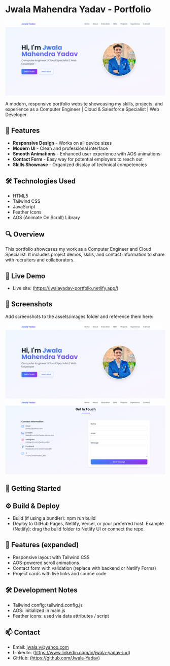 # Jwala Mahendra Yadav - Portfolio

![Portfolio Preview](assets/images/portfolio-preview.png)

A modern, responsive portfolio website showcasing my skills, projects, and experience as a Computer Engineer | Cloud & Salesforce Specialist | Web Developer.

## 🚀 Features

- **Responsive Design** - Works on all device sizes
- **Modern UI** - Clean and professional interface
- **Smooth Animations** - Enhanced user experience with AOS animations
- **Contact Form** - Easy way for potential employers to reach out
- **Skills Showcase** - Organized display of technical competencies

## 🛠️ Technologies Used

- HTML5
- Tailwind CSS
- JavaScript
- Feather Icons
- AOS (Animate On Scroll) Library

## 🔍 Overview

This portfolio showcases my work as a Computer Engineer and Cloud Specialist. It includes project demos, skills, and contact information to share with recruiters and collaborators.

## 🔗 Live Demo

- Live site: (https://jwalayadav-portfolio.netlify.app/)

## 📸 Screenshots

Add screenshots to the assets/images folder and reference them here:

![Home view](assets/images/home-screenshot.png)
![Projects view](assets/images/projects-screenshot.png)

## 🧭 Getting Started

## ⚙️ Build & Deploy

- Build (if using a bundler):
  npm run build
- Deploy to GitHub Pages, Netlify, Vercel, or your preferred host. Example (Netlify): drag the build folder to Netlify UI or connect the repo.


## 🧩 Features (expanded)

- Responsive layout with Tailwind CSS
- AOS-powered scroll animations
- Contact form with validation (replace with backend or Netlify Forms)
- Project cards with live links and source code

## 🛠 Development Notes

- Tailwind config: tailwind.config.js
- AOS: initialized in main.js
- Feather icons: used via data attributes / script


## 📫 Contact

- Email: jwala.y@yahoo.com
- LinkedIn: (https://www.linkedin.com/in/jwala-yadav-ind)
- GitHub: (https://github.com/Jwala-Yadav)
